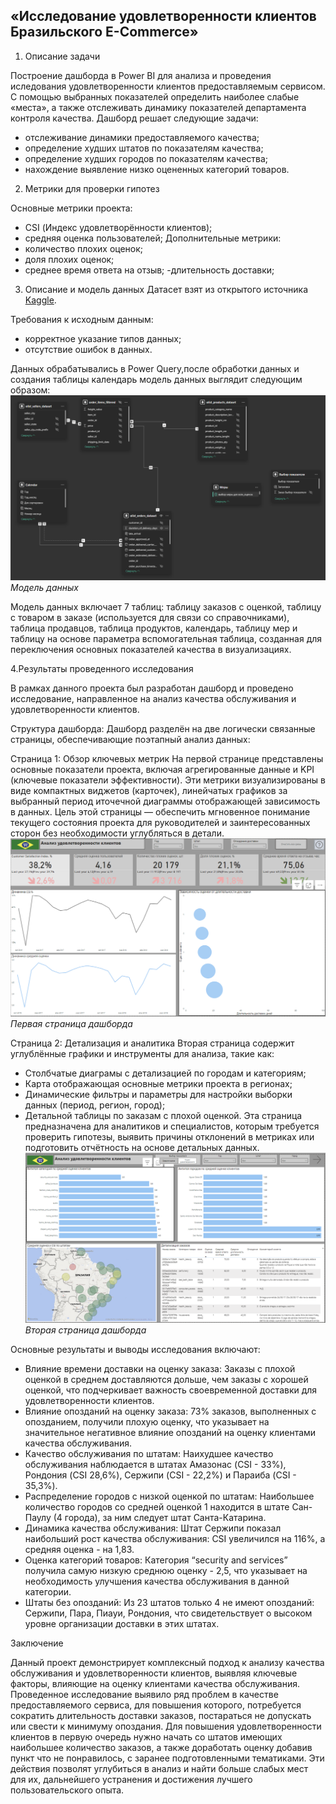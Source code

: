 ## «Исследование удовлетворенности клиентов Бразильского E-Commerce»
  1. Описание задачи

Построение дашборда в Power BI для анализа и проведения иследования удовлетворенности клиентов предоставляемым сервисом.
С помощью выбранных показателей определить наиболее слабые «места», а также отслеживать динамику показателей департамента контроля качества. Дашборд решает следующие задачи:
- отслеживание динамики предоставляемого качества;
- определение худших штатов по показателям качества;
- определение худших городов по показателям качества;
- нахождение выявление низко оцененных категорий товаров. 
2. Метрики для проверки гипотез
  
Основные метрики проекта:
- CSI (Индекс удовлетворённости клиентов);
- средняя оценка пользователей;
Дополнительные метрики:
- количество плохих оценок;
- доля плохих оценок;
- среднее время ответа на отзыв;
-длительность доставки;
3. Описание и модель данных 
Датасет взят из открытого источника [Kaggle](https://www.kaggle.com/datasets/olistbr/brazilian-ecommerce/).

Требования к исходным данным: 
- корректное указание типов данных;
- отсутствие ошибок в данных.

Данных обрабатывались в Power Query,после обработки данных и создания таблицы календарь модель данных выглядит следующим образом:
![1](/projects/Customer_Satisfaction_Research/Рис.1.png)
*Модель данных*

Модель данных включает 7 таблиц: таблицу заказов с оценкой, таблицу с товаром в заказе (используется для связи со справочниками), таблица продавцов, таблица продуктов, календарь, таблицу мер и таблицу на основе параметра вспомогательная таблица, созданная для переключения основных показателей качества в визуализациях.

4.Результаты проведенного исследования

В рамках данного проекта был разработан дашборд и проведено исследование, направленное на анализ качества обслуживания и удовлетворенности клиентов. 

Структура дашборда:
Дашборд разделён на две логически связанные страницы, обеспечивающие поэтапный анализ данных:

Страница 1: Обзор ключевых метрик
На первой странице представлены основные показатели проекта, включая агрегированные данные и KPI (ключевые показатели эффективности). Эти метрики визуализированы в виде компактных виджетов (карточек), линейчатых графиков за выбранный период иточечной диаграммы отображающей зависимость в данных. Цель этой страницы — обеспечить мгновенное понимание текущего состояния проекта для руководителей и заинтересованных сторон без необходимости углубляться в детали.
![2](/projects/Customer_Satisfaction_Research/Рис.2.png)
*Первая страница дашборда*

Страница 2: Детализация и аналитика
Вторая страница содержит углублённые графики и инструменты для анализа, такие как:

- Столбчатые диаграмы с детализацией по городам и категориям;
- Карта отображающая основные метрики проекта в регионах;
- Динамические фильтры и параметры для настройки выборки данных (период, регион, город);
- Детальной таблицы по заказам с плохой оценкой.
Эта страница предназначена для аналитиков и специалистов, которым требуется проверить гипотезы, выявить причины отклонений в метриках или подготовить отчётность на основе детальных данных.
![2](/projects/Customer_Satisfaction_Research/Рис.3.png)
*Вторая страница дашборда*

Основные результаты и выводы исследования включают:

- Влияние времени доставки на оценку заказа: Заказы с плохой оценкой в среднем доставляются дольше, чем заказы с хорошей оценкой, что подчеркивает важность своевременной доставки для удовлетворенности клиентов.
- Влияние опозданий на оценку заказа: 73% заказов, выполненных с опозданием, получили плохую оценку, что указывает на значительное негативное влияние опозданий на оценку клиентами качества обслуживания.
- Качество обслуживания по штатам: Наихудшее качество обслуживания наблюдается в штатах Амазонас (CSI - 33%), Рондония (CSI 28,6%), Сержипи (CSI - 22,2%) и Параиба (CSI - 35,3%).
- Распределение городов с низкой оценкой по штатам: Наибольшее количество городов со средней оценкой 1 находится в штате Сан-Паулу (4 города), за ним следует штат Санта-Катарина.
- Динамика качества обслуживания: Штат Сержипи показал наибольший рост качества обслуживания: CSI увеличился на 116%, а средняя оценка - на 1,83.
- Оценка категорий товаров: Категория “security and services” получила самую низкую среднюю оценку - 2,5, что указывает на необходимость улучшения качества обслуживания в данной категории.
- Штаты без опозданий: Из 23 штатов только 4 не имеют опозданий: Сержипи, Пара, Пиауи, Рондония, что свидетельствует о высоком уровне организации доставки в этих штатах.


Заключение

Данный проект демонстрирует комплексный подход к анализу качества обслуживания и удовлетворенности клиентов, выявляя ключевые факторы, влияющие на оценку клиентами качества обслуживания. Проведенное исследование выявило ряд проблем в качестве предоставляемого сервиса, для повышения которого, потребуется сократить длительность доставки заказов, постараться не допускать или свести к минимуму опоздания. Для повышения удовлетворенности клиентов в первую очередь нужно начать со штатов имеющих наибольшее количество заказов, а также доработать оценку добавив пункт что не понравилось, с заранее подготовленными тематиками. Эти действия позволят углубиться в анализ и найти больше слабых мест для их, дальнейшего устранения и достижения лучшего пользовательского опыта.
